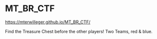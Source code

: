 # MT_BR_CTF
 
https://mterwilleger.github.io/MT_BR_CTF/

Find the Treasure Chest before the other players! Two Teams, red & blue.
